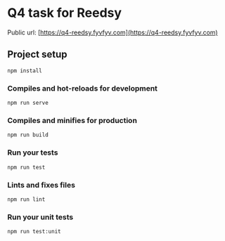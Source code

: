 # Q4 task for Reedsy

Public url: [https://q4-reedsy.fyvfyv.com](https://q4-reedsy.fyvfyv.com)

## Project setup
```
npm install
```

### Compiles and hot-reloads for development
```
npm run serve
```

### Compiles and minifies for production
```
npm run build
```

### Run your tests
```
npm run test
```

### Lints and fixes files
```
npm run lint
```

### Run your unit tests
```
npm run test:unit
```
